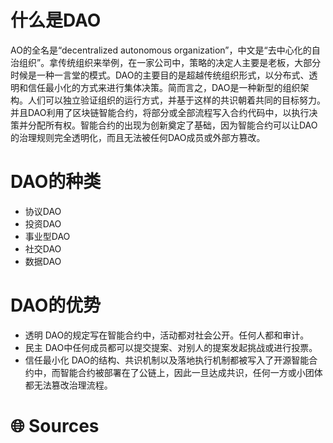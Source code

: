 # 什么是DAO
AO的全名是“decentralized autonomous organization”，中文是“去中心化的自治组织”。拿传统组织来举例，在一家公司中，策略的决定人主要是老板，大部分时候是一种一言堂的模式。DAO的主要目的是超越传统组织形式，以分布式、透明和信任最小化的方式来进行集体决策。简而言之，DAO是一种新型的组织架构。人们可以独立验证组织的运行方式，并基于这样的共识朝着共同的目标努力。并且DAO利用了区块链智能合约，将部分或全部流程写入合约代码中，以执行决策并分配所有权。智能合约的出现为创新奠定了基础，因为智能合约可以让DAO的治理规则完全透明化，而且无法被任何DAO成员或外部方篡改。

# DAO的种类
* 协议DAO
* 投资DAO
* 事业型DAO
* 社交DAO
* 数据DAO

# DAO的优势
* 透明
DAO的规定写在智能合约中，活动都对社会公开。任何人都和审计。
* 民主
DAO中任何成员都可以提交提案、对别人的提案发起挑战或进行投票。
* 信任最小化
DAO的结构、共识机制以及落地执行机制都被写入了开源智能合约中，而智能合约被部署在了公链上，因此一旦达成共识，任何一方或小团体都无法篡改治理流程。

# 🌐 Sources
